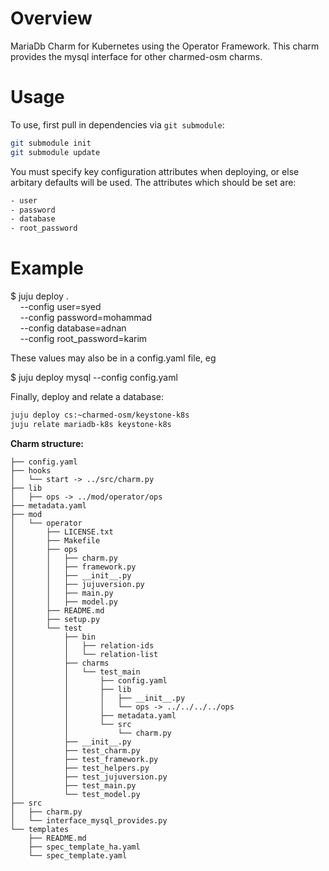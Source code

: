 # Overview

MariaDb Charm for Kubernetes using the Operator Framework.
This charm provides the mysql interface for other charmed-osm charms.

# Usage

To use, first pull in dependencies via `git submodule`:

```bash
git submodule init
git submodule update
```

You must specify key configuration attributes when deploying,
or else arbitary defaults will be used. The attributes which
should be set are:

```bash
- user
- password
- database
- root_password
```

# Example

$ juju deploy . \
&nbsp;&nbsp;&nbsp;&nbsp;--config user=syed \
&nbsp;&nbsp;&nbsp;&nbsp;--config password=mohammad \
&nbsp;&nbsp;&nbsp;&nbsp;--config database=adnan \
&nbsp;&nbsp;&nbsp;&nbsp;--config root_password=karim

These values may also be in a config.yaml file, eg

$ juju deploy mysql --config config.yaml

Finally, deploy and relate a database:

```bash
juju deploy cs:~charmed-osm/keystone-k8s
juju relate mariadb-k8s keystone-k8s
```

**Charm structure:**

```
├── config.yaml
├── hooks
│   └── start -> ../src/charm.py
├── lib
│   ├── ops -> ../mod/operator/ops
├── metadata.yaml
├── mod
│   └── operator
│       ├── LICENSE.txt
│       ├── Makefile
│       ├── ops
│       │   ├── charm.py
│       │   ├── framework.py
│       │   ├── __init__.py
│       │   ├── jujuversion.py
│       │   ├── main.py
│       │   ├── model.py
│       ├── README.md
│       ├── setup.py
│       └── test
│           ├── bin
│           │   ├── relation-ids
│           │   └── relation-list
│           ├── charms
│           │   └── test_main
│           │       ├── config.yaml
│           │       ├── lib
│           │       │   ├── __init__.py
│           │       │   └── ops -> ../../../../ops
│           │       ├── metadata.yaml
│           │       └── src
│           │           └── charm.py
│           ├── __init__.py
│           ├── test_charm.py
│           ├── test_framework.py
│           ├── test_helpers.py
│           ├── test_jujuversion.py
│           ├── test_main.py
│           └── test_model.py
├── src
│   ├── charm.py
│   └── interface_mysql_provides.py
└── templates
    ├── README.md
    ├── spec_template_ha.yaml
    └── spec_template.yaml
```

